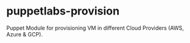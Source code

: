 # puppetlabs-provision
Puppet Module for provisioning VM in different Cloud Providers (AWS, Azure &amp; GCP).
